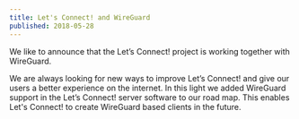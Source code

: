 ```yaml
---
title: Let's Connect! and WireGuard
published: 2018-05-28
---
```


We like to announce that the Let’s Connect! project is working together with 
WireGuard.

We are always looking for new ways to improve Let’s Connect! and give our users 
a better experience on the internet. In this light we added WireGuard support 
in the Let’s Connect! server software to our road map. This enables Let's 
Connect! to create WireGuard based clients in the future.
